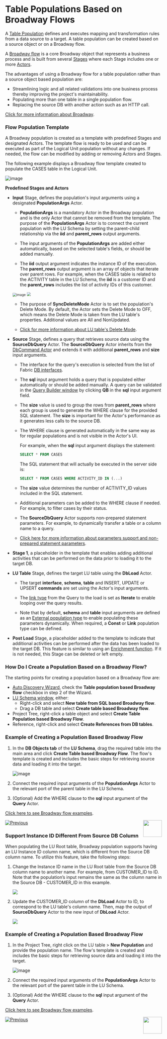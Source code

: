 # Table Populations Based on Broadway Flows

<studio>

A [Table Population](/articles/07_table_population/01_table_population_overview.md) defines and executes mapping and transformation rules from a data source to a target. A table population can be created based on a source object or on a Broadway flow. 

A [Broadway flow](/articles/19_Broadway/02a_broadway_flow_overview.md) is a core Broadway object that represents a business process and is built from several [Stages](/articles/19_Broadway/19_broadway_flow_stages.md) where each Stage includes one or more [Actors](/articles/19_Broadway/03_broadway_actor.md).

The advantages of using a Broadway flow for a table population rather than a source object based population are:

* Streamlining logic and all related validations into one business process thereby improving the project's maintainability.
* Populating more than one table in a single population flow.
* Replacing the source DB with another action such as an HTTP call.

[Click for more information about Broadway](/articles/19_Broadway/01_broadway_overview.md).

</studio>

### Flow Population Template

A Broadway population is created as a template with predefined Stages and designated Actors. The template flow is ready to be used and can be executed as part of the Logical Unit population without any changes. If needed, the flow can be modified by adding or removing Actors and Stages.

The following example displays a Broadway flow template created to populate the CASES table in the Logical Unit. 

![image](images/07_14_01.PNG)



**Predefined Stages and Actors**

* **Input** Stage, defines the population's input arguments using a designated **PopulationArgs** Actor. 

  *  **PopulationArgs** is a mandatory Actor in the Broadway population and is the only Actor that cannot be removed from the template. The purpose of the **PopulationArgs** Actor is to connect the current population with the LU Schema by setting the parent-child relationship via the **iid** and **parent_rows** output arguments.

  *  The input arguments of the **PopulationArgs** are added either automatically, based on the selected table's fields, or should be added manually. 

  *  The **iid** output argument indicates the instance ID of the execution. The **parent_rows** output argument is an array of objects that iterate over parent rows. For example, when the CASES table is related to the ACTIVITY table in the LU Schema, the **iid** is a customer ID and the **parent_rows** includes the list of activity IDs of this customer.

    <studio>
    
    <img src="images/07_14_03.PNG" alt="image" style="zoom:75%;" />
    
    </studio>
    
    <web>
    
    <img src="images/web/14_parent_child.PNG" style="zoom:75%;" />
    
    </web>

  * The purpose of **SyncDeleteMode** Actor is to set the population's Delete Mode. By default, the Actor sets the Delete Mode to OFF, which means the Delete Mode is taken from the LU table's properties. Additional values are All and NonUpdated.

  *  [Click for more information about LU table's Delete Mode](/articles/14_sync_LU_instance/04_sync_methods.md#delete-mode-and-truncate-before-sync-properties).

* **Source** Stage, defines a query that retrieves source data using the **SourceDbQuery** Actor. The **SourceDbQuery** Actor inherits from the [DbCommand Actor](/articles/19_Broadway/actors/05_db_actors.md) and extends it with additional **parent_rows** and **size** input arguments.

  * The interface for the query's execution is selected from the list of Fabric [DB interfaces](/articles/05_DB_interfaces/03_DB_interfaces_overview.md). 

  * The **sql** input argument holds a query that is populated either automatically or should be added manually. A query can be validated in the [Query Builder window](/articles/11_query_builder/02_query_builder_window.md) by clicking **QB** in the **sql** input argument field. 

  * The **size** value is used to group the rows from **parent_rows** where each group is used to generate the WHERE clause for the provided SQL statement. The **size** is important for the Actor's performance as it generates less calls to the source DB.

  * The WHERE clause is generated automatically in the same way as for regular populations and is not visible in the Actor's UI. 

    For example, when the **sql** input argument displays the statement:

    ~~~sql
    SELECT * FROM CASES
    ~~~

    The SQL statement that will actually be executed in the server side is:

    ~~~sql
    SELECT * FROM CASES WHERE ACTIVITY_ID IN (...)
    ~~~

  * The **size** value determines the number of ACTIVITY_ID values included in the SQL statement.

  * Additional parameters can be added to the WHERE clause if needed. For example, to filter cases by their status.

  * The **SourceDbQuery** Actor supports non-prepared statement parameters. For example, to dynamically transfer a table or a column name to a query.

  * [Click here for more information about parameters support and non-prepared statement parameters](/articles/19_Broadway/actors/05_db_actors.md).

* **Stage 1**, a placeholder in the template that enables adding additional activities that can be performed on the data prior to loading it to the target DB. 

* **LU Table** Stage, defines the target LU table using the **DbLoad** Actor. 

  * The target **interface**, **schema**, **table** and INSERT, UPDATE or UPSERT **commands** are set using the Actor's input arguments. 

  * The [link type](/articles/19_Broadway/07_broadway_flow_linking_actors.md#link-object-properties) from the Query to the load is set as **Iterate** to enable looping over the query results.
  * Note that by default, **schema** and **table** input arguments are defined as an [External population type](/articles/19_Broadway/03_broadway_actor_window.md#actors-inputs-and-outputs) to enable populating these parameters dynamically. When required, a **Const** or **Link** population type can be defined. 

* **Post Load** Stage, a placeholder added to the template to indicate that additional activities can be performed after the data has been loaded to the target DB. This feature is  similar to using an [Enrichment function](/articles/10_enrichment_function/01_enrichment_function_overview.md). If it is not needed, this Stage can be deleted or left empty.


<studio>

### How Do I Create a Population Based on a Broadway Flow?

The starting points for creating a population based on a Broadway flow are:

* [Auto Discovery Wizard](/articles/03_logical_units/06_auto_discovery_wizard.md), check the **Table population based Broadway flow** checkbox in step 2 of the Wizard.
* [LU Schema window](/articles/03_logical_units/03_LU_schema_window.md#logical-unit-lu-schema), either:
  * Right-click and select **New table from SQL based Broadway flow**.
  * Drag a DB table and select **Create table based Broadway flow**.
* Project Tree, right-click a table object and select **Create Table Population based Broadway Flow**.
* Reference, right-click and select **Create References from DB tables**.

### Example of Creating a Population Based Broadway Flow

1. In the **DB Objects tab** of the **LU Schema**, drag the required table into the main area and click **Create Table based Broadway Flow**. The flow's template is created and includes the basic steps for retrieving  source data and loading it into the target.

   ![image](images/07_14_01.PNG)

2. Connect the required input arguments of the **PopulationArgs** Actor to the relevant port of the parent table in the LU Schema. 

3. (Optional) Add the WHERE clause to the **sql** input argument of the **Query** Actor.

[Click here to see Broadway flow examples](/articles/19_Broadway/actors/05_db_actors.md#examples).

[![Previous](/articles/images/Previous.png)](03_creating_a_new_table_population.md)[<img align="right" width="60" height="54" src="/articles/images/Next.png">](13_LU_table_population_execution_order.md)

</studio>


### Support Instance ID Different From Source DB Column

When populating the LU Root table, Broadway population supports having an LU Instance ID column name, which is different from the Source DB column name. To utilize this feature, take the following steps:

1. Change the Instance ID name in the LU Root table from the Source DB column name to another name. For example, from CUSTOMER_ID to ID. Note that the population’s input remains the same as the column name in the Source DB - CUSTOMER_ID in this example.

   ![](images/07_14_InstanceIdLU.png)

2. Update the CUSTOMER_ID column of the **DbLoad** Actor to ID, to correspond to the LU table's column name. Then, map the output of **SourceDbQuery** Actor to the new input of **DbLoad** Actor.

   ![](images/07_14_InstanceIdPop.png)


### Example of Creating a Population Based Broadway Flow

1. In the Project Tree, right click  on the LU table  > **New Population** and provide the population name. The flow's template is created and includes the basic steps for retrieving  source data and loading it into the target.

   ![image](images/07_14_01.PNG)



2. Connect the required input arguments of the **PopulationArgs** Actor to the relevant port of the parent table in the LU Schema. 


3. (Optional) Add the WHERE clause to the **sql** input argument of the **Query** Actor.


[Click here to see Broadway flow examples](/articles/19_Broadway/actors/05_db_actors.md#examples).

[![Previous](/articles/images/Previous.png)](03_creating_a_new_table_population.md)[<img align="right" width="60" height="54" src="/articles/images/Next.png">](13_LU_table_population_execution_order.md)


</web>
